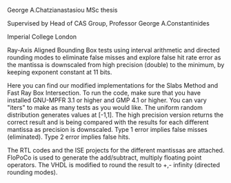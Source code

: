 George A.Chatzianastasiou MSc thesis

Supervised by Head of CAS Group, Professor George A.Constantinides

Imperial College London

Ray-Axis Aligned Bounding Box tests using interval arithmetic and directed rounding modes to eliminate false misses and explore false hit rate error as the mantissa is downscaled from high precision (double) to the minimum, by keeping exponent constant at 11 bits.

Here you can find our modified implementations for the Slabs Method and Fast Ray Box Intersection.
To run the code, make sure that you have installed GNU-MPFR 3.1 or higher and GMP 4.1 or higher. 
You can vary "iters" to make as many tests as you would like. The uniform random distribution generates values at [-1,1]. The high precision version returns the correct result and is being compared with the results for each different mantissa as precision is downscaled.
Type 1 error implies false misses (eliminated). Type 2 error implies false hits.

The RTL codes and the ISE projects for the different mantissas are attached. FloPoCo is used to generate the add/subtract, multiply floating point operators. The VHDL is modified to round the result to +,- infinity (directed rounding modes).
